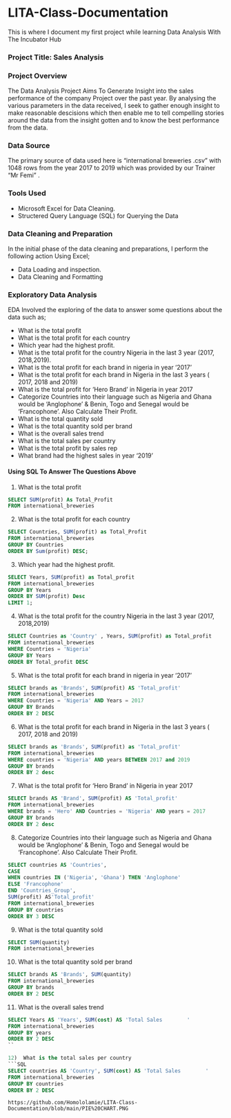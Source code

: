 # LITA-Class-Documentation
This is where I document my first project while learning Data Analysis  With The Incubator Hub

### Project Title: Sales Analysis 

### Project Overview
The Data Analysis Project Aims To Generate Insight into the sales performance of the  company Project over the past year. 
By analysing the various parameters in the data received, I seek to gather enough insight to make reasonable descisions 
which then enable me to tell compelling stories around the data from the insight gotten and to know the best  performance from the data.

### Data Source
The primary source of data used here is “international breweries .csv” with  1048 rows from the year 2017 to 2019 which was provided by our Trainer “Mr Femi” .

### Tools Used
  - Microsoft Excel for Data Cleaning.
  - Structered Query Language (SQL) for Querying the Data

### Data Cleaning and Preparation
In the initial phase of the data cleaning and preparations, I perform the following action Using Excel;
  -	Data Loading and inspection.
  -	Data Cleaning and Formatting 

### Exploratory Data Analysis
EDA Involved the exploring of the data to answer some questions about the data such as;
-	What is the total profit
-	What is the total profit for each country
-	Which year had the highest profit.
-	What is the total profit for the country Nigeria in the last 3 year  (2017, 2018,2019).
-	What is the total profit for each brand in nigeria in year ‘2017’
-	What is the total profit for each brand in Nigeria in the last 3 years ( 2017, 2018 and 2019)
-	What is the total profit for ‘Hero Brand’ in Nigeria in year 2017
-	Categorize Countries into their language  such as Nigeria and Ghana would be ‘Anglophone’ & Benin, Togo and Senegal would be ‘Francophone’. Also Calculate Their Profit.  
-	What is the total quantity sold 
-	What is the total quantity sold per brand
-	What is the overall sales trend
-	What is the total sales per country
-	What is the total profit by sales rep
-	What brand had the highest sales in year ‘2019’


  #### Using SQL To Answer The Questions Above
  1)  What is the total profit
    
```SQL
SELECT SUM(profit) As Total_Profit
FROM international_breweries
```

  2)  What is the total profit for each country
  ``` SQL
  SELECT Countries, SUM(profit) as Total_Profit 
  FROM international_breweries
  GROUP BY Countries
  ORDER BY Sum(profit) DESC;
  ```
  3)  Which year had the highest profit.
  ``` SQL
SELECT Years, SUM(profit) as Total_profit
FROM international_breweries
GROUP BY Years
ORDER BY SUM(profit) Desc
LIMIT 1;
  ```
4)  What is the total profit for the country Nigeria in the last 3 year  (2017, 2018,2019)
   ```SQL
SELECT Countries as 'Country' , Years, SUM(profit) as Total_profit 
FROM international_breweries
WHERE Countries = 'Nigeria' 
GROUP BY Years
ORDER BY Total_profit DESC
```
5)  What is the total profit for each brand in nigeria in year ‘2017’
  ```SQL
SELECT brands as 'Brands', SUM(profit) AS 'Total_profit'
FROM international_breweries
WHERE Countries = 'Nigeria' AND Years = 2017
GROUP BY Brands
ORDER BY 2 DESC
```
6)  What is the total profit for each brand in Nigeria in the last 3 years ( 2017, 2018 and 2019)
 ```SQL
SELECT brands as 'Brands', SUM(profit) as 'Total_profit'
FROM international_breweries
WHERE countries = 'Nigeria' AND years BETWEEN 2017 and 2019
GROUP BY brands
ORDER BY 2 desc
```

7)  What is the total profit for ‘Hero Brand’ in Nigeria in year 2017
  ``` SQL
SELECT brands AS 'Brand', SUM(profit) AS 'Total_profit'
FROM international_breweries
WHERE brands = 'Hero' AND Countries = 'Nigeria' AND years = 2017
GROUP BY brands
ORDER BY 2 desc
```
8)  Categorize Countries into their language  such as Nigeria and Ghana would be ‘Anglophone’ & Benin, Togo and Senegal would be ‘Francophone’. Also Calculate Their Profit.
   ``` SQL
SELECT countries AS 'Countries', 
CASE
WHEN countries IN ('Nigeria', 'Ghana') THEN 'Anglophone'
ELSE 'Francophone'
END 'Countries_Group',
SUM(profit) AS'Total_profit'
FROM international_breweries
GROUP BY countries
ORDER BY 3 DESC
```
9)  What is the total quantity sold
```SQL
SELECT SUM(quantity)
FROM international_breweries
```
10)  What is the total quantity sold per brand
```SQL
SELECT brands AS 'Brands', SUM(quantity)
FROM international_breweries
GROUP BY brands
ORDER BY 2 DESC
```
11)  What is the overall sales trend
```SQL
SELECT Years AS 'Years', SUM(cost) AS 'Total Sales        '
FROM international_breweries
GROUP BY years
ORDER BY 2 DESC
``

12)  What is the total sales per country
```SQL
SELECT countries AS 'Country', SUM(cost) AS 'Total Sales        '
FROM international_breweries
GROUP BY countries
ORDER BY 2 DESC
```

```
https://github.com/Homololamie/LITA-Class-Documentation/blob/main/PIE%20CHART.PNG
